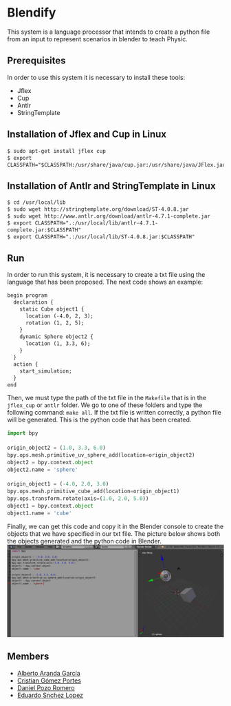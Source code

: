 # Blendify
This system is a language processor that intends to create a python file from an input to represent scenarios in blender to 
teach Physic.

## Prerequisites
In order to use this system it is necessary to install these tools:
* Jflex
* Cup
* Antlr
* StringTemplate

## Installation of Jflex and Cup in Linux
```
$ sudo apt-get install jflex cup
$ export CLASSPATH="$CLASSPATH:/usr/share/java/cup.jar:/usr/share/java/JFlex.jar"
```

## Installation of Antlr and StringTemplate in Linux
```
$ cd /usr/local/lib
$ sudo wget http://stringtemplate.org/download/ST-4.0.8.jar
$ sudo wget http://www.antlr.org/download/antlr-4.7.1-complete.jar
$ export CLASSPATH=".:/usr/local/lib/antlr-4.7.1-complete.jar:$CLASSPATH"
$ export CLASSPATH=".:/usr/local/lib/ST-4.0.8.jar:$CLASSPATH"
```

## Run
In order to run this system, it is necessary to create a txt file using the language that has been proposed. The next code shows
an example:
```
begin program
  declaration {
    static Cube object1 {
      location (-4.0, 2, 3);
      rotation (1, 2, 5);
    }
    dynamic Sphere object2 {
      location (1, 3.3, 6);
    }
  }
  action {
    start_simulation;
  }
end
```
Then, we must type the path of the txt file in the ``Makefile`` that is in the ``jflex_cup`` or ``antlr`` folder. We go to one
of these folders and type the following command: ``make all``. If the txt file is written correctly, a python file will be
generated. This is the python code that has been created.
```python
import bpy

origin_object2 = (1.0, 3.3, 6.0)
bpy.ops.mesh.primitive_uv_sphere_add(location=origin_object2)
object2 = bpy.context.object
object2.name = 'sphere'

origin_object1 = (-4.0, 2.0, 3.0)
bpy.ops.mesh.primitive_cube_add(location=origin_object1)
bpy.ops.transform.rotate(axis=(1.0, 2.0, 5.0))
object1 = bpy.context.object
object1.name = 'cube'
```
Finally, we can get this code and copy it in the Blender console to create the objects that we have specified in our txt file. 
The picture below shows both the objects generated and the python code in Blender.
![Map](https://github.com/Edusanc95/Blendify/blob/master/images/test.png)

## Members
* [Alberto Aranda García](https://github.com/aarandag)
* [Cristian Gómez Portes](https://github.com/Cris21395)
* [Daniel Pozo Romero](https://github.com/dpozo)
* [Eduardo Snchez Lopez](https://github.com/Edusanc95)
